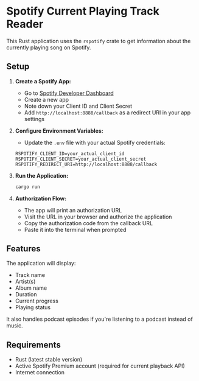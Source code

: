 # Spotify Current Playing Track Reader

This Rust application uses the `rspotify` crate to get information about the currently playing song on Spotify.

## Setup

1. **Create a Spotify App:**

   - Go to [Spotify Developer Dashboard](https://developer.spotify.com/dashboard)
   - Create a new app
   - Note down your Client ID and Client Secret
   - Add `http://localhost:8888/callback` as a redirect URI in your app settings

2. **Configure Environment Variables:**

   - Update the `.env` file with your actual Spotify credentials:

   ```
   RSPOTIFY_CLIENT_ID=your_actual_client_id
   RSPOTIFY_CLIENT_SECRET=your_actual_client_secret
   RSPOTIFY_REDIRECT_URI=http://localhost:8888/callback
   ```

3. **Run the Application:**

   ```bash
   cargo run
   ```

4. **Authorization Flow:**
   - The app will print an authorization URL
   - Visit the URL in your browser and authorize the application
   - Copy the authorization code from the callback URL
   - Paste it into the terminal when prompted

## Features

The application will display:

- Track name
- Artist(s)
- Album name
- Duration
- Current progress
- Playing status

It also handles podcast episodes if you're listening to a podcast instead of music.

## Requirements

- Rust (latest stable version)
- Active Spotify Premium account (required for current playback API)
- Internet connection
